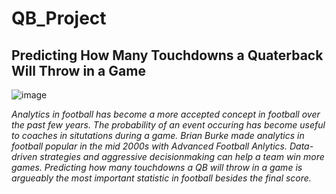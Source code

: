 # QB_Project
## Predicting How Many Touchdowns a Quaterback Will Throw in a Game

![image](https://user-images.githubusercontent.com/86930309/182204292-9bba47db-947a-47fd-acde-dfd9c76246f6.png)

*Analytics in football has become a more accepted concept in football over the past few years. The probability of an event occuring has become useful to coaches in situtations during a game. Brian Burke made analytics in football popular in the mid 2000s with Advanced Football Anlytics.  Data-driven strategies and aggressive decisionmaking can help a team win more games. Predicting how many touchdowns a QB will throw in a game is argueably the most important statistic in football besides the final score.*

